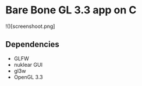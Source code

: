 Bare Bone GL 3.3 app on C
=========================

!()[screenshoot.png]

Dependencies
------------

 * GLFW
 * nuklear GUI
 * gl3w
 * OpenGL 3.3

